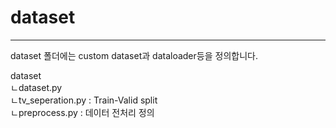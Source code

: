 # dataset
---
dataset 폴더에는 custom dataset과 dataloader등을 정의합니다.  

dataset  
ㄴdataset.py  
ㄴtv_seperation.py : Train-Valid split  
ㄴpreprocess.py    : 데이터 전처리 정의  